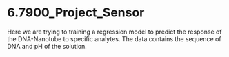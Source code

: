 # 6.7900_Project_Sensor

Here we are trying to training a regression model to predict the response of the DNA-Nanotube to specific analytes.
The data contains the sequence of DNA and pH of the solution.
